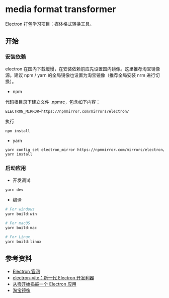 # media format transformer

Electron 打包学习项目：媒体格式转换工具。

## 开始

### 安装依赖

electron 在国内下载缓慢，在安装依赖前应先设置国内镜像。这里推荐淘宝镜像源。建议 npm / yarn 的全局镜像也设置为淘宝镜像（推荐全局安装 nrm 进行切换）。

- npm

代码根目录下建立文件 .npmrc，包含如下内容：

```plain
ELECTRON_MIRROR=https://npmmirror.com/mirrors/electron/
```

执行

```bash
npm install
```

- yarn

```bash
yarn config set electron_mirror https://npmmirror.com/mirrors/electron/
yarn install
```

### 启动应用

- 开发调试

```bash
yarn dev
```

- 编译

```bash
# For windows
yarn build:win

# For macOS
yarn build:mac

# For Linux
yarn build:linux
```

## 参考资料

- [Electron 官网](https://www.electronjs.org/zh/)
- [electron-vite：新一代 Electron 开发利器](https://juejin.cn/post/7137987061176336397)
- [从零开始捣鼓一个 Electron 应用](https://sumygg.com/2017/06/19/start-from-the-very-beginning-for-electron-with-element-ui-and-icon/)
- [淘宝镜像](http://npmmirror.com)
